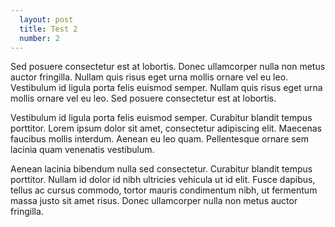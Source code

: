 ```yaml
---
  layout: post
  title: Test 2
  number: 2
---
```


Sed posuere consectetur est at lobortis. Donec ullamcorper nulla non metus auctor fringilla. Nullam quis risus eget urna mollis ornare vel eu leo. Vestibulum id ligula porta felis euismod semper. Nullam quis risus eget urna mollis ornare vel eu leo. Sed posuere consectetur est at lobortis.
                    
Vestibulum id ligula porta felis euismod semper. Curabitur blandit tempus porttitor. Lorem ipsum dolor sit amet, consectetur adipiscing elit. Maecenas faucibus mollis interdum. Aenean eu leo quam. Pellentesque ornare sem lacinia quam venenatis vestibulum.
                    
Aenean lacinia bibendum nulla sed consectetur. Curabitur blandit tempus porttitor. Nullam id dolor id nibh ultricies vehicula ut id elit. Fusce dapibus, tellus ac cursus commodo, tortor mauris condimentum nibh, ut fermentum massa justo sit amet risus. Donec ullamcorper nulla non metus auctor fringilla.

